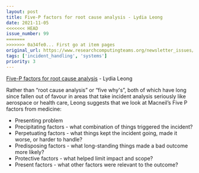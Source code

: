 ```yaml
---
layout: post
title: Five-P factors for root cause analysis - Lydia Leong
date: 2021-11-05
<<<<<<< HEAD
issue_number: 99
=======
>>>>>>> 0a34fe0... First go at item pages
original_url: https://www.researchcomputingteams.org/newsletter_issues/0099
tags: ['incident_handling', 'systems']
priority: 3
---
```


<!-- markdownlint-disable MD033 -->
<!-- markdownlint-disable MD041 -->
<!-- markdownlint-disable MD049 -->

[Five-P factors for root cause analysis](https://cloudpundit.com/2021/10/28/five-p-factors-for-root-cause-analysis/) - Lydia Leong

Rather than “root cause analysis” or “five why's”, both of which have long since fallen out of favour in areas that take incident analysis seriously like aerospace or health care, Leong suggests that we look at Macneil’s Five P factors from medicine:

- Presenting problem
- Precipitating factors - what combination of things triggered the incident?
- Perpetuating factors - what things kept the incident going, made it worse, or harder to handle?
- Predisposing factors - what long-standing things made a bad outcome more likely?
- Protective factors - what helped limit impact and scope?
- Present factors - what other factors were relevant to the outcome?
